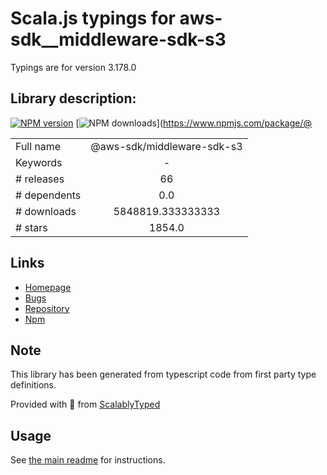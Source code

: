 
# Scala.js typings for aws-sdk__middleware-sdk-s3

Typings are for version 3.178.0

## Library description:
[![NPM version](https://img.shields.io/npm/v/@aws-sdk/middleware-sdk-s3/latest.svg)](https://www.npmjs.com/package/@aws-sdk/middleware-sdk-s3) [![NPM downloads](https://img.shields.io/npm/dm/@aws-sdk/middleware-sdk-s3.svg)](https://www.npmjs.com/package/@

|                    |                 |
| ------------------ | :-------------: |
| Full name          | @aws-sdk/middleware-sdk-s3 |
| Keywords           | - |
| # releases         | 66 |
| # dependents       | 0.0 |
| # downloads        | 5848819.333333333 |
| # stars            | 1854.0 |

## Links
- [Homepage](https://github.com/aws/aws-sdk-js-v3/tree/main/packages/middleware-sdk-s3)
- [Bugs](https://github.com/aws/aws-sdk-js-v3/issues)
- [Repository](https://github.com/aws/aws-sdk-js-v3)
- [Npm](https://www.npmjs.com/package/%40aws-sdk%2Fmiddleware-sdk-s3)
    


## Note
This library has been generated from typescript code from first party type definitions.

Provided with :purple_heart: from [ScalablyTyped](https://github.com/oyvindberg/ScalablyTyped)

## Usage
See [the main readme](../../readme.md) for instructions.


